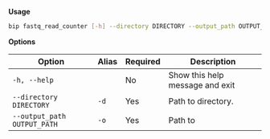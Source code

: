 __Usage__

```bash
bip fastq_read_counter [-h] --directory DIRECTORY --output_path OUTPUT_PATH
```

__Options__

| Option                        | Alias | Required | Description                      |
|-------------------------------|-------|----------|----------------------------------|
| `-h, --help`                  |       | No       | Show this help message and exit |
| `--directory DIRECTORY`       | `-d`  | Yes      | Path to directory.               |
| `--output_path OUTPUT_PATH`   | `-o`  | Yes      | Path to